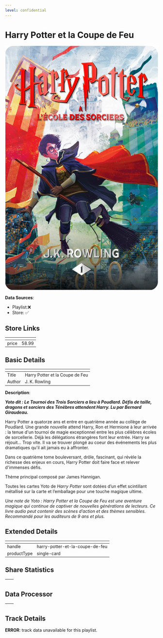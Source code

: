 ```yaml
---
level: confidential
---
```

# Harry Potter et la Coupe de Feu

![card_[7zPQc].png](../../img/cards/card_[7zPQc].png)

**Data Sources**: 

- Playlist:❌
- Store: ✅


## Store Links

| <!-- --> | <!-- --> |
| - | - |
| price | 58.99 |


## Basic Details

| <!-- --> | <!-- --> |
| - | - |
| Title | Harry Potter et la Coupe de Feu |
| Author | J. K. Rowling |

**Description**:

_**Yoto dit : Le Tournoi des Trois Sorciers a lieu à Poudlard. Défis de taille, dragons et sorciers des Ténèbres attendent Harry. Lu par Bernard Giraudeau.**_

Harry Potter a quatorze ans et entre en quatrième année au collège de Poudlard. Une grande nouvelle attend Harry, Ron et Hermione à leur arrivée : la tenue d'un tournoi de magie exceptionnel entre les plus célèbres écoles de sorcellerie. Déjà les délégations étrangères font leur entrée. Harry se réjouit... Trop vite. Il va se trouver plongé au coeur des événements les plus dramatiques qu'il ait jamais eu à affronter.

Dans ce quatrième tome bouleversant, drôle, fascinant, qui révèle la richesse des enjeux en cours, Harry Potter doit faire face et relever d'immenses défis.  

Thème principal composé par James Hannigan. 

Toutes les cartes Yoto de _Harry Potter_ sont dotées d’un effet scintillant métallisé sur la carte et l’emballage pour une touche magique ultime.

_Une note de Yoto : Harry Potter et la Coupe de Feu est une aventure magique qui continue de captiver de nouvelles générations de lecteurs. Ce livre audio peut contenir des scènes d’action et des thèmes sensibles. Recommandé pour les auditeurs de 9 ans et plus._


## Extended Details

| <!-- --> | <!-- --> |
| - | - |
| handle | harry-potter-et-la-coupe-de-feu |
| productType | single-card |


## Share Statistics

| <!-- --> | <!-- --> |
| - | - |


## Data Processor

| <!-- --> | <!-- --> |
| - | - |


## Track Details

**ERROR**: track data unavailable for this playlist.

